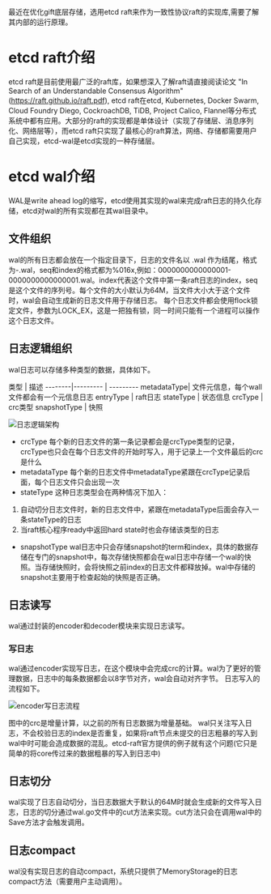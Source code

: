 最近在优化gift底层存储，选用etcd raft来作为一致性协议raft的实现库,需要了解其内部的运行原理。

# etcd raft介绍
etcd raft是目前使用最广泛的raft库，如果想深入了解raft请直接阅读论文 "In Search of an Understandable Consensus Algorithm"(https://raft.github.io/raft.pdf), etcd raft在etcd, Kubernetes, Docker Swarm, Cloud Foundry Diego, CockroachDB, TiDB, Project Calico, Flannel等分布式系统中都有应用。大部分的raft的实现都是单体设计（实现了存储层、消息序列化、网络层等），而etcd raft只实现了最核心的raft算法，网络、存储都需要用户自己实现，etcd-wal是etcd实现的一种存储层。

# etcd wal介绍
WAL是write ahead log的缩写，etcd使用其实现的wal来完成raft日志的持久化存储，etcd对wal的所有实现都在其wal目录中。

## 文件组织
wal的所有日志都会放在一个指定目录下，日志的文件名以 .wal 作为结尾，格式为<seq>-<index>.wal，seq和index的格式都为%016x,例如：0000000000000001-0000000000000001.wal。index代表这个文件中第一条raft日志的index，seq是这个文件的序列号。每个文件的大小默认为64M，当文件大小大于这个文件时，wal会自动生成新的日志文件用于存储日志。
每个日志文件都会使用flock锁定文件，参数为LOCK_EX，这是一把独有锁，同一时间只能有一个进程可以操作这个日志文件。

## 日志逻辑组织
wal日志可以存储多种类型的数据，具体如下。

类型 | 描述
--------|--------- | ---------
metadataType| 文件元信息，每个wall文件都会有一个元信息日志
entryType | raft日志
stateType | 状态信息
crcType | crc类型
snapshotType | 快照

![日志逻辑架构](/images/posts/wal-log.png)


- crcType
每个新的日志文件的第一条记录都会是crcType类型的记录，crcType也只会在每个日志文件的开始时写入，用于记录上一个文件最后的crc是什么
- metadataType
每个新的日志文件中metadataType紧跟在crcType记录后面，每个日志文件只会出现一次
- stateType
这种日志类型会在两种情况下加入：
1. 自动切分日志文件时，新的日志文件中，紧跟在metadataType后面会存入一条stateType的日志
2. 当raft核心程序ready中返回hard state时也会存储该类型的日志
- snapshotType
wal日志中只会存储snapshot的term和index，具体的数据存储在专门的snapshot中，每次存储快照都会在wal日志中存储一个wal的快照。当存储快照时，会将快照之前index的日志文件都释放掉。wal中存储的snapshot主要用于检查起始的快照是否正确。


## 日志读写
wal通过封装的encoder和decoder模块来实现日志读写。

### 写日志
wal通过encoder实现写日志，在这个模块中会完成crc的计算。wal为了更好的管理数据，日志中的每条数据都会以8字节对齐，wal会自动对齐字节。
日志写入的流程如下。

![encoder写日志流程](/images/posts/encoder-flow.png)

图中的crc是增量计算，以之前的所有日志数据为增量基础。
wal只关注写入日志，不会校验日志的index是否重复，如果将raft节点未提交的日志粗暴的写入到wal中时可能会造成数据的混乱。etcd-raft官方提供的例子就有这个问题(它只是简单的将core传过来的数据粗暴的写入到日志中)

## 日志切分
wal实现了日志自动切分，当日志数据大于默认的64M时就会生成新的文件写入日志，日志的切分通过wal.go文件中的cut方法来实现。cut方法只会在调用wal中的Save方法才会触发调用。

## 日志compact
wal没有实现日志的自动compact，系统只提供了MemoryStorage的日志compact方法（需要用户主动调用）。
